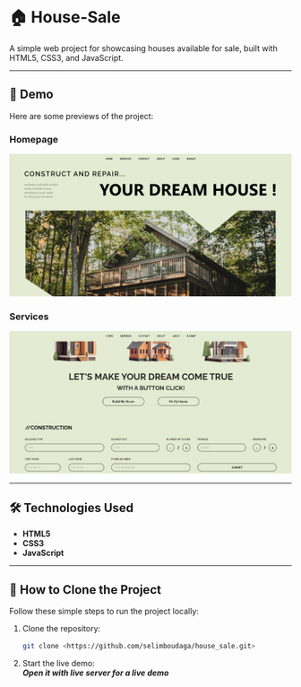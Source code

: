 # 🏠 House-Sale  

A simple web project for showcasing houses available for sale, built with HTML5, CSS3, and JavaScript.  

---

## 🚀 Demo  
Here are some previews of the project:  

### Homepage  
![Homepage](./images/house-sale.png)  

### Services  
![House Details](./images/services.png)  

---

## 🛠️ Technologies Used  
- **HTML5**  
- **CSS3**  
- **JavaScript**  

---

## 📝 How to Clone the Project  
Follow these simple steps to run the project locally:  

1. Clone the repository:  
   ```bash
   git clone <https://github.com/selimboudaga/house_sale.git>
1. Start the live demo:  
   ***Open it with live server for a live demo***


